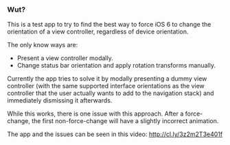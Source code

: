 ### Wut?

This is a test app to try to find the best way to force iOS 6 to change the
orientation of a view controller, regardless of device orientation.

The only know ways are:
* Present a view controller modally.
* Change status bar orientation and apply rotation transforms manually.

Currently the app tries to solve it by modally presenting a dummy view
controller (with the same supported interface orientations as the view
controller that the user actually wants to add to the navigation stack) and
immediately dismissing it afterwards.

While this works, there is one issue with this approach. After a force-change,
the first non-force-change will have a slightly incorrect animation.

The app and the issues can be seen in this video: http://cl.ly/3z2m2T3e401f
